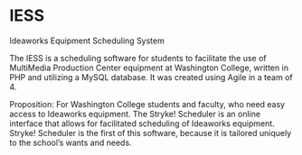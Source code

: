 # IESS
Ideaworks Equipment Scheduling System


The IESS is a scheduling software for students to facilitate the use of MultiMedia Production Center equipment at Washington College, written in PHP and utilizing a MySQL database. It was created using Agile in a team of 4.


Proposition:
    For Washington College students and faculty, who need easy access to Ideaworks 
equipment. The Stryke! Scheduler is an online interface that allows for facilitated scheduling of 
Ideaworks equipment. Stryke! Scheduler is the first of this software, because it is tailored 
uniquely to the school’s wants and needs.
